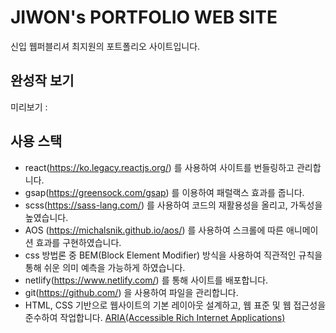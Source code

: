 # JIWON's PORTFOLIO WEB SITE

신입 웹퍼블리셔 최지원의 포트폴리오 사이트입니다.

## 완성작 보기 
미리보기 : 

## 사용 스택
- react(https://ko.legacy.reactjs.org/) 를 사용하여 사이트를 번들링하고 관리합니다.
- gsap(https://greensock.com/gsap) 를 이용하여 패럴랙스 효과를 줍니다.
- scss(https://sass-lang.com/) 를 사용하여 코드의 재활용성을 올리고, 가독성을 높였습니다.
- AOS (https://michalsnik.github.io/aos/) 를 사용하여 스크롤에 따른 애니메이션 효과를 구현하였습니다.
- css 방법론 중 BEM(Block Element Modifier) 방식을 사용하여 직관적인 규칙을 통해 쉬운 의미 예측을 가능하게 하였습니다.
- netlify(https://www.netlify.com/) 를 통해 사이트를 배포합니다.
- git(https://github.com/) 을 사용하여 파일을 관리합니다.
- HTML, CSS 기반으로 웹사이트의 기본 레이아웃 설계하고, 웹 표준 및 웹 접근성을 준수하여 작업합니다. [ARIA(Accessible Rich Internet Applications)](https://developer.mozilla.org/en-US/docs/Web/Accessibility/ARIA/Roles)
